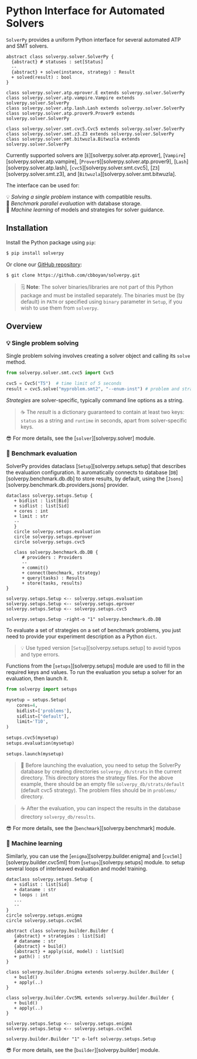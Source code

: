 # Python Interface for Automated Solvers

`SolverPy` provides a uniform Python interface for several automated ATP and SMT solvers.

```plantuml name="solverpy-solvers"
abstract class solverpy.solver.SolverPy {
  {abstract} # statuses : set[Status]
  --
  {abstract} + solve(instance, strategy) : Result
  + solved(result) : bool
}

class solverpy.solver.atp.eprover.E extends solverpy.solver.SolverPy
class solverpy.solver.atp.vampire.Vampire extends solverpy.solver.SolverPy
class solverpy.solver.atp.lash.Lash extends solverpy.solver.SolverPy
class solverpy.solver.atp.prover9.Prover9 extends solverpy.solver.SolverPy

class solverpy.solver.smt.cvc5.Cvc5 extends solverpy.solver.SolverPy
class solverpy.solver.smt.z3.Z3 extends solverpy.solver.SolverPy
class solverpy.solver.smt.bitwuzla.Bitwuzla extends solverpy.solver.SolverPy
```

Currently supported solvers are 
[`E`][solverpy.solver.atp.eprover],
[`Vampire`][solverpy.solver.atp.vampire],
[`Prover9`][solverpy.solver.atp.prover9],
[`Lash`][solverpy.solver.atp.lash],
[`cvc5`][solverpy.solver.smt.cvc5],
[`Z3`][solverpy.solver.smt.z3],
and [`Bitwuzla`][solverpy.solver.smt.bitwuzla].

The interface can be used for:

💡 _Solving a single problem_ instance with compatible results.  
🔧 _Benchmark parallel evaluation_ with database storage.  
🧠 _Machine learning_ of models and strategies for solver guidance.  

## Installation

Install the Python package using `pip`:

```sh
$ pip install solverpy
```

Or clone our [GitHub repository](https://github.com/cbboyan/solverpy):

```sh
$ git clone https://github.com/cbboyan/solverpy.git
```

> 🗒️ **Note**: The solver binaries/libraries are not part of this Python
> package and must be installed separately.  The binaries must be (by default)
> in `PATH` or specified using `binary` parameter in `Setup`, if you wish to use them from
> `solverpy`.

## Overview

### 💡 Single problem solving

Single problem solving involves creating a solver object and calling its
`solve` method.

```python
from solverpy.solver.smt.cvc5 import Cvc5

cvc5 = Cvc5("T5")  # time limit of 5 seconds
result = cvc5.solve("myproblem.smt2", "--enum-inst") # problem and strategy
```

_Strategies_ are solver-specific, typically command line options as a string.

> ☕ The _result_ is a dictionary guaranteed to contain at least two keys: `status` as a string
> and `runtime` in seconds, apart from solver-specific keys.

😎 For more details, see the [`solver`][solverpy.solver] module.

### 🔧 Benchmark evaluation

SolverPy provides dataclass [`Setup`][solverpy.setups.setup] that describes the evaluation configuration.
It auromatically connects to database [`DB`][solverpy.benchmark.db.db] to store results, by default, using the [`Jsons`][solverpy.benchmark.db.providers.jsons] provider.

```plantuml name="solverpy-benchmark"
dataclass solverpy.setups.Setup {
   + bidlist : list[Bid] 
   + sidlist : list[Sid] 
   + cores : int
   + limit : str
   --
   }
   circle solverpy.setups.evaluation
   circle solverpy.setups.eprover
   circle solverpy.setups.cvc5

   class solverpy.benchmark.db.DB {
      # providers : Providers
      --
      + commit()
      + connect(benchmark, strategy)
      + query(tasks) : Results
      + store(tasks, results)
}

solverpy.setups.Setup <-- solverpy.setups.evaluation
solverpy.setups.Setup <-- solverpy.setups.eprover
solverpy.setups.Setup <-- solverpy.setups.cvc5

solverpy.setups.Setup -right-o "1" solverpy.benchmark.db.DB
```

To evaluate a set of strategies on a set of benchmark problems, you just need to provide your experiment description as a Python `dict`.

> 💡 Use typed version [`Setup`][solverpy.setups.setup] to avoid typos and type errors.

Functions from the [`setups`][solverpy.setups] module are used to fill in the required keys and values.
To run the evaluation you setup a solver for an evaluation, then launch it.

```python
from solverpy import setups

mysetup = setups.Setup(
    cores=4,
    bidlist=['problems'],
    sidlist=["default"],
    limit='T10',
)

setups.cvc5(mysetup)
setups.evaluation(mysetup)

setups.launch(mysetup)
```

> 🤞 Before launching the evaluation, you need to setup the SolverPy database
> by creating directories `solverpy_db/strats` in the current directory. This
> directory stores the strategy files. For the above example, there should be
> an empty file `solverpy_db/strats/default` (default cvc5 strategy). The
> problem files should be in `problems/` directory.

> ☕ After the evaluation, you can inspect the results in the database
> directory `solverpy_db/results`.

😎 For more details, see the [`benchmark`][solverpy.benchmark] module.

### 🧠 Machine learning

Similarly, you can use the [`enigma`][solverpy.builder.enigma] and [`cvc5ml`][solverpy.builder.cvc5ml] 
from [`setups`][solverpy.setups] module.
to setup several loops of
interleaved evaluation and model training.

```plantuml name="solverpy-ml"
dataclass solverpy.setups.Setup {
   + sidlist : list[Sid]
   + dataname : str
   + loops : int
   ...
   --
}
circle solverpy.setups.enigma
circle solverpy.setups.cvc5ml

abstract class solverpy.builder.Builder {
   {abstract} + strategies : list[Sid]
   # dataname : str
   {abstract} + build()
   {abstract} + apply(sid, model) : list[Sid]
   + path() : str
}
  
class solverpy.builder.Enigma extends solverpy.builder.Builder {
   + build()
   + apply(..) 
}

class solverpy.builder.Cvc5ML extends solverpy.builder.Builder {
   + build()
   + apply(..)
}

solverpy.setups.Setup <-- solverpy.setups.enigma
solverpy.setups.Setup <-- solverpy.setups.cvc5ml

solverpy.builder.Builder "1" o-left solverpy.setups.Setup
```

😎 For more details, see the [`builder`][solverpy.builder] module.
